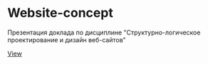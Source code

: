 # Website-concept
<p>Презентация доклада по дисциплине "Структурно-логическое проектирование и дизайн веб-сайтов"</p>
<a href="https://annasokhina.github.io/ITMO-Presentation-Website_concept/">View</a>
